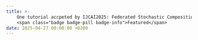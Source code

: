 ```yaml
---
title: >-
    One tutorial accpeted by IJCAI2025: Federated Stochastic Compositional and Bilevel Optimization.
    <span class="badge badge-pill badge-info">Featured</span>
date: 2025-04-27 00:00:00 +0200
---
```

